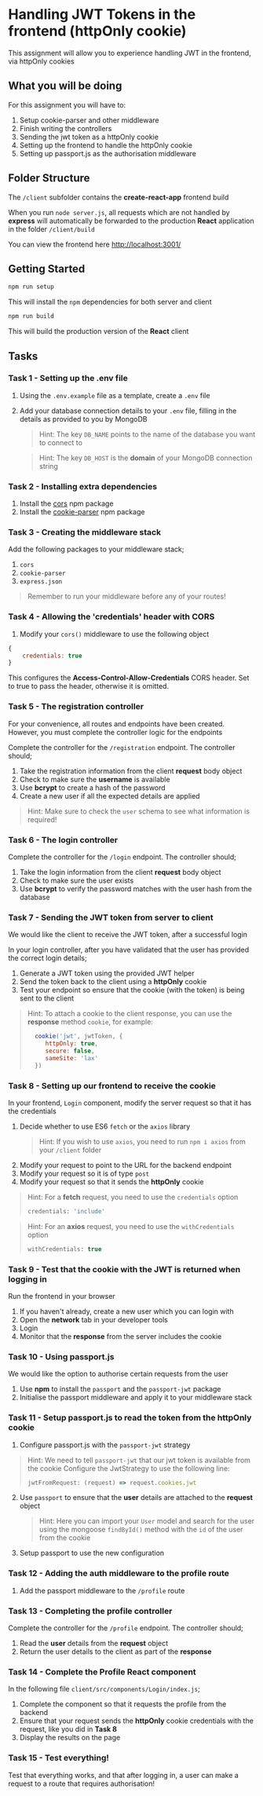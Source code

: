 # Handling JWT Tokens in the frontend (httpOnly cookie)

This assignment will allow you to experience handling JWT in the frontend, via httpOnly cookies

## What you will be doing

For this assignment you will have to:

1. Setup cookie-parser and other middleware
2. Finish writing the controllers
3. Sending the jwt token as a httpOnly cookie
4. Setting up the frontend to handle the httpOnly cookie
5. Setting up passport.js as the authorisation middleware

## Folder Structure

The `/client` subfolder contains the **create-react-app** frontend build

When you run `node server.js`, all requests which are not handled by **express** will automatically be forwarded to the production **React** application in the folder `/client/build`

You can view the frontend here [http://localhost:3001/](http://localhost:3001/)

## Getting Started

```bash
npm run setup
```

This will install the `npm` dependencies for both server and client

```bash
npm run build
```

This will build the production version of the **React** client

## Tasks

### Task 1 - Setting up the .env file

1. Using the `.env.example` file as a template, create a `.env` file

2. Add your database connection details to your `.env` file, filling in the details as provided to you by MongoDB
   > Hint: The key `DB_NAME` points to the name of the database you want to connect to

   > Hint: The key `DB_HOST` is the **domain** of your MongoDB connection string

### Task 2 - Installing extra dependencies

1. Install the [cors](https://www.npmjs.com/package/cors) npm package
2. Install the [cookie-parser](https://www.npmjs.com/package/cookie-parser) npm package

### Task 3 - Creating the middleware stack

Add the following packages to your middleware stack;

1. `cors`
2. `cookie-parser`
3. `express.json`

> Remember to run your middleware before any of your routes!

### Task 4 - Allowing the 'credentials' header with CORS

1. Modify your `cors()` middleware to use the following object
```javascript
{
    credentials: true
}
```

This configures the **Access-Control-Allow-Credentials** CORS header. Set to true to pass the header, otherwise it is omitted.

### Task 5 - The registration controller

For your convenience, all routes and endpoints have been created. However, you must complete the controller logic for the endpoints

Complete the controller for the `/registration` endpoint. The controller should;

1. Take the registration information from the client **request** body object
2. Check to make sure the **username** is available
3. Use **bcrypt** to create a hash of the password
4. Create a new user if all the expected details are applied

> Hint: Make sure to check the `user` schema to see what information is required!

### Task 6 - The login controller

Complete the controller for the `/login` endpoint. The controller should;

1. Take the login information from the client **request** body object
2. Check to make sure the user exists
3. Use **bcrypt** to verify the password matches with the user hash from the database

### Task 7 - Sending the JWT token from server to client

We would like the client to receive the JWT token, after a successful login

In your login controller, after you have validated that the user has provided the correct login details;

1. Generate a JWT token using the provided JWT helper
2. Send the token back to the client using a **httpOnly** cookie
3. Test your endpoint so ensure that the cookie (with the token) is being sent to the client

> Hint: To attach a cookie to the client response, you can use the **response** method `cookie`, for example:
> ```javascript
>   cookie('jwt', jwtToken, {
>      httpOnly: true,
>      secure: false,
>      sameSite: 'lax'
>   })
> ```

### Task 8 - Setting up our frontend to receive the cookie

In your frontend, `Login` component, modify the server request so that it has the credentials

1. Decide whether to use ES6 `fetch` or the `axios` library
   > Hint: If you wish to use `axios`, you need to run `npm i axios` from your `/client` folder
2. Modify your request to point to the URL for the backend endpoint
3. Modify your request so it is of type `post`
4. Modify your request so that it sends the **httpOnly** cookie

> Hint: For a **fetch** request, you need to use the `credentials` option
> ```javascript
> credentials: 'include'
> ```

> Hint: For an **axios** request, you need to use the `withCredentials` option
> ```javascript
> withCredentials: true
> ```

### Task 9 - Test that the cookie with the JWT is returned when logging in

Run the frontend in your browser

1. If you haven't already, create a new user which you can login with
2. Open the **network** tab in your developer tools
3. Login
4. Monitor that the **response** from the server includes the cookie

### Task 10 - Using passport.js

We would like the option to authorise certain requests from the user

1. Use **npm** to install the `passport` and the `passport-jwt` package
2. Initialise the passport middleware and apply it to your middleware stack

### Task 11 - Setup passport.js to read the token from the httpOnly cookie

1. Configure passport.js with the `passport-jwt` strategy

> Hint: We need to tell `passport-jwt` that our jwt token is available from the cookie
> Configure the JwtStrategy to use the following line:
> ```javascript
> jwtFromRequest: (request) => request.cookies.jwt
> ```

2. Use `passport` to ensure that the **user** details are attached to the **request** object
   > Hint: Here you can import your `User` model and search for the user using the mongoose `findById()` method with the `id` of the user from the cookie

3. Setup passport to use the new configuration

### Task 12 - Adding the auth middleware to the profile route

1. Add the passport middleware to the `/profile` route

### Task 13 - Completing the profile controller

Complete the controller for the `/profile` endpoint. The controller should;

1. Read the **user** details from the **request** object 
2. Return the user details to the client as part of the **response**

### Task 14 - Complete the Profile React component

In the following file `client/src/components/Login/index.js`;

1. Complete the component so that it requests the profile from the backend
2. Ensure that your request sends the **httpOnly** cookie credentials with the request, like you did in **Task 8**
3. Display the results on the page

### Task 15 - Test everything!

Test that everything works, and that after logging in, a user can make a request to a route that requires authorisation!
